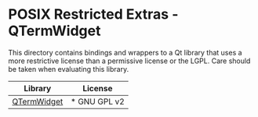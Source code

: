 # POSIX Restricted Extras - QTermWidget

This directory contains bindings and wrappers to a Qt library that uses a more restrictive license than a permissive license or the LGPL. Care should be taken when evaluating this library.

| Library                                                                | License      |
| ---------------------------------------------------------------------- | ------------ |
| [QTermWidget](https://github.com/lxqt/qtermwidget/blob/master/LICENSE) | * GNU GPL v2 |
